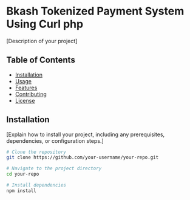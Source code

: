 # Bkash Tokenized  Payment System Using Curl php
[Description of your project]

## Table of Contents

- [Installation](#installation)
- [Usage](#usage)
- [Features](#features)
- [Contributing](#contributing)
- [License](#license)

## Installation

[Explain how to install your project, including any prerequisites, dependencies, or configuration steps.]

```bash
# Clone the repository
git clone https://github.com/your-username/your-repo.git

# Navigate to the project directory
cd your-repo

# Install dependencies
npm install

